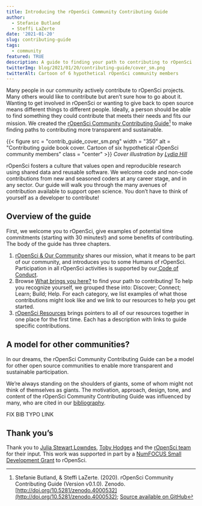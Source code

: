 ```yaml
---
title: Introducing the rOpenSci Community Contributing Guide
author:
  - Stefanie Butland
  - Steffi LaZerte
date: '2021-01-20'
slug: contributing-guide
tags:
  - community
featured: TRUE
description: A guide to finding your path to contributing to rOpenSci 
twitterImg: blog/2021/01/20/contributing-guide/cover_sm.png
twitterAlt: Cartoon of 6 hypothetical rOpenSci community members
---
```


Many people in our community actively contribute to rOpenSci projects. Many others would like to contribute but aren’t sure how to go about it.
Wanting to get involved in rOpenSci or wanting to give back to open source means different things to different people. 
Ideally, a person should be able to find something they could contribute that meets their needs and fits our mission. 
We created the [rOpenSci Community Contributing Guide](https://contributing.ropensci.org/)[^1] to make finding paths to contributing more transparent and sustainable.

{{< figure src = "contrib_guide_cover_sm.png" width = "350" alt = "Contributing guide book cover. Cartoon of six hypothetical rOpenSci community members" class = "center" >}}
_Cover illustration by [Lydia Hill](https://www.lydiakahill.com/)_


rOpenSci fosters a culture that values open and reproducible research using shared data and reusable software. 
We welcome code and non-code contributions from new and seasoned coders at any career stage, and in any sector. 
Our guide will walk you through the many avenues of contribution available to support open science. 
You don’t have to think of yourself as a developer to contribute! 

## Overview of the guide

First, we welcome you to rOpenSci, give examples of potential time commitments (starting with 30 minutes!) and some benefits of contributing. 
The body of the guide has three chapters.

1. [rOpenSci & Our Community](https://contributing.ropensci.org/intro.html) shares our mission, what it means to be part of our community, and introduces you to some Humans of rOpenSci. Participation in all rOpenSci activities is supported by our[ Code of Conduct](https://contributing.ropensci.org/resources.html#conduct).
2. Browse [What brings you here?](https://contributing.ropensci.org/motivations.html) to find your path to contributing! To help you recognize yourself, we grouped these into: Discover; Connect; Learn; Build; Help. For each category, we list examples of what those contributions might look like and we link to our resources to help you get started. 
3. [rOpenSci Resources](https://contributing.ropensci.org/resources.html) brings pointers to all of our resources together in one place for the first time. Each has a description with links to guide specific contributions.


## A model for other communities?

In our dreams, the rOpenSci Community Contributing Guide can be a model for other open source communities to enable more transparent and sustainable participation.

We’re always standing on the shoulders of giants, some of whom might not think of themselves as giants. 
The motivation, approach, design, tone, and content of the rOpenSci Community Contributing Guide was influenced by many, who are cited in our [bibliography](https://contributing.ropensci.org/bibiliography.html).

FIX BIB TYPO LINK


## Thank you’s

Thank you to [Julia Stewart Lowndes](/author/julia-stewart-lowndes/), [Toby Hodges](https://github.com/tobyhodges) and the [rOpenSci team](/about/#team) for their input. This work was supported in part by a [NumFOCUS Small Development Grant](https://numfocus.org/programs/sustainability) to rOpenSci.

[^1]: Stefanie Butland, & Steffi LaZerte. (2020). rOpenSci Community Contributing Guide (Version v0.1.0). Zenodo. [http://doi.org/10.5281/zenodo.4000532](http://doi.org/10.5281/zenodo.4000532); [Source available on GitHub](https://github.com/ropensci-org/contributing-guidance)

